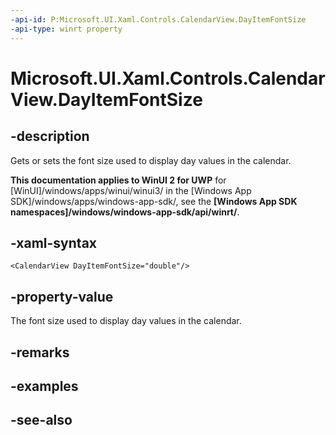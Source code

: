 ```yaml
---
-api-id: P:Microsoft.UI.Xaml.Controls.CalendarView.DayItemFontSize
-api-type: winrt property
---
```


<!-- Property syntax
public double DayItemFontSize { get;  set; }
-->

# Microsoft.UI.Xaml.Controls.CalendarView.DayItemFontSize

## -description
Gets or sets the font size used to display day values in the calendar.

**This documentation applies to WinUI 2 for UWP** for [WinUI]/windows/apps/winui/winui3/ in the [Windows App SDK]/windows/apps/windows-app-sdk/, see the **[Windows App SDK namespaces]/windows/windows-app-sdk/api/winrt/**.

## -xaml-syntax
```xaml
<CalendarView DayItemFontSize="double"/>
```


## -property-value
The font size used to display day values in the calendar.

## -remarks

## -examples

## -see-also
